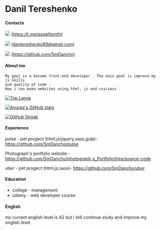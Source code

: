 # Danil Tereshenko

#### Contacts

<img src = "https://img.shields.io/badge/Telegram-2CA5E0?style=for-the-badge&logo=telegram&logoColor=white"> (https://t.me/aswellsmith)

<img src = "https://img.shields.io/badge/Gmail-D14836?style=for-the-badge&logo=gmail&logoColor=white"> (dantereshenko69@gmail.com)

<img src = "https://img.shields.io/badge/Telegram-2CA5E0?style=for-the-badge&logo=telegram&logoColor=white"> (https://github.com/SmDancho)



#### About me
    My goal is a become front-end developer . The main goal is improve my js skills
    and quality of code . 
    Now i can make websites using html, js and css/sass 
    
[![Top Langs](https://github-readme-stats.vercel.app/api/top-langs/?username=SmDancho&layout=compact&theme=radical)](https://github.com/anuraghazra/github-readme-stats)

[![Anurag's GitHub stats](https://github-readme-stats.vercel.app/api?username=SmDancho&theme=radical)](https://github.com/anuraghazra/github-readme-stats)



[![GitHub Streak](https://github-readme-streak-stats.herokuapp.com/?user=SmDancho)](https://git.io/streak-stats)
#### Experience
pulse - pet progect (html,js/jquery,sass,gulp)- https://github.com/SmDancho/pulse

Photograph's portfolio website - https://github.com/SmDancho/photograph-s_Portfolio/tree/source-code

uber - pet progect (html,js,sass)- https://github.com/SmDancho/uber

#### Education
- college - management 
- udemy - web developer course 
#### English

my current english level is A2 but i still continue study and improve my english level
